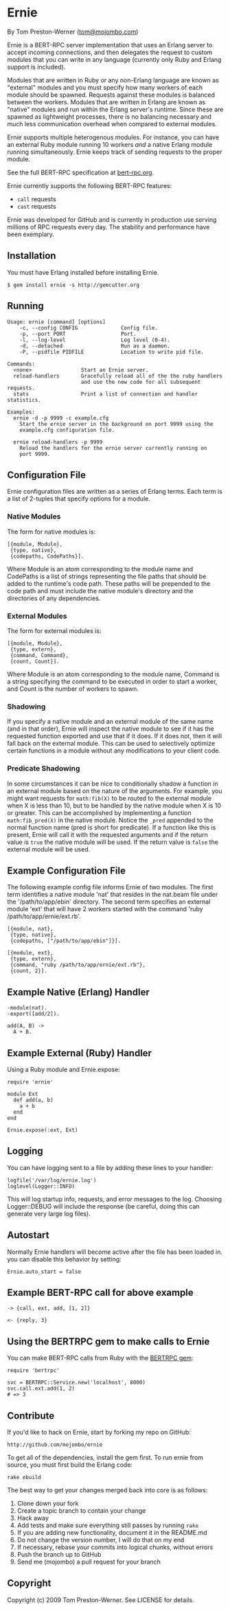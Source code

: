 Ernie
=====

By Tom Preston-Werner (tom@mojombo.com)

Ernie is a BERT-RPC server implementation that uses an Erlang server to accept
incoming connections, and then delegates the request to custom modules that
you can write in any language (currently only Ruby and Erlang support is
included).

Modules that are written in Ruby or any non-Erlang language are known as
"external" modules and you must specify how many workers of each module should
be spawned. Requests against these modules is balanced between the workers.
Modules that are written in Erlang are known as "native" modules and run
within the Erlang server's runtime. Since these are spawned as lightweight
processes, there is no balancing necessary and much less communication
overhead when compared to external modules.

Ernie supports multiple heterogenous modules. For instance, you can have an
external Ruby module running 10 workers *and* a native Erlang module running
simultaneously. Ernie keeps track of sending requests to the proper module.

See the full BERT-RPC specification at [bert-rpc.org](http://bert-rpc.org).

Ernie currently supports the following BERT-RPC features:

* `call` requests
* `cast` requests

Ernie was developed for GitHub and is currently in production use serving
millions of RPC requests every day. The stability and performance have been
exemplary.


Installation
------------

You must have Erlang installed before installing Ernie.

    $ gem install ernie -s http://gemcutter.org


Running
-------

    Usage: ernie [command] [options]
        -c, --config CONFIG              Config file.
        -p, --port PORT                  Port.
        -l, --log-level                  Log level (0-4).
        -d, --detached                   Run as a daemon.
        -P, --pidfile PIDFILE            Location to write pid file.

    Commands:
      <none>                Start an Ernie server.
      reload-handlers       Gracefully reload all of the the ruby handlers
                            and use the new code for all subsequent requests.
      stats                 Print a list of connection and handler statistics.

    Examples:
      ernie -d -p 9999 -c example.cfg
        Start the ernie server in the background on port 9999 using the
        example.cfg configuration file.

      ernie reload-handlers -p 9999
        Reload the handlers for the ernie server currently running on
        port 9999.


Configuration File
------------------

Ernie configuration files are written as a series of Erlang terms. Each term
is a list of 2-tuples that specify options for a module.

### Native Modules

The form for native modules is:

    [{module, Module},
     {type, native},
     {codepaths, CodePaths}].

Where Module is an atom corresponding to the module name and CodePaths is a
list of strings representing the file paths that should be added to the
runtime's code path. These paths will be prepended to the code path and must
include the native module's directory and the directories of any dependencies.

### External Modules

The form for external modules is:

    [{module, Module},
     {type, extern},
     {command, Command},
     {count, Count}].

Where Module is an atom corresponding to the module name, Command is a string
specifying the command to be executed in order to start a worker, and Count is
the number of workers to spawn.

### Shadowing

If you specify a native module and an external module of the same name (and in
that order), Ernie will inspect the native module to see if it has the
requested function exported and use that if it does. If it does not, then it
will fall back on the external module. This can be used to selectively
optimize certain functions in a module without any modifications to your
client code.

### Predicate Shadowing

In some circumstances it can be nice to conditionally shadow a function in an
external module based on the nature of the arguments. For example, you might
want requests for `math:fib(X)` to be routed to the external module when X is
less than 10, but to be handled by the native module when X is 10 or greater.
This can be accomplished by implementing a function `math:fib_pred(X)` in the
native module. Notice the `_pred` appended to the normal function name (pred
is short for predicate). If a function like this is present, Ernie will call
it with the requested arguments and if the return value is `true` the native
module will be used. If the return value is `false` the external module will
be used.


Example Configuration File
--------------------------

The following example config file informs Ernie of two modules. The first term
identifies a native module 'nat' that resides in the nat.beam file under the
'/path/to/app/ebin' directory. The second term specifies an external module
'ext' that will have 2 workers started with the command 'ruby
/path/to/app/ernie/ext.rb'.

    [{module, nat},
     {type, native},
     {codepaths, ["/path/to/app/ebin"]}].

    [{module, ext},
     {type, extern},
     {command, "ruby /path/to/app/ernie/ext.rb"},
     {count, 2}].


Example Native (Erlang) Handler
-------------------------------

    -module(nat).
    -export([add/2]).

    add(A, B) ->
      A + B.


Example External (Ruby) Handler
-------------------------------

Using a Ruby module and Ernie.expose:

    require 'ernie'
    
    module Ext
      def add(a, b)
        a + b
      end
    end
    
    Ernie.expose(:ext, Ext)


Logging
-------

You can have logging sent to a file by adding these lines to your handler:

    logfile('/var/log/ernie.log')
    loglevel(Logger::INFO)

This will log startup info, requests, and error messages to the log. Choosing
Logger::DEBUG will include the response (be careful, doing this can generate
very large log files).


Autostart
---------

Normally Ernie handlers will become active after the file has been loaded in.
you can disable this behavior by setting:

    Ernie.auto_start = false


Example BERT-RPC call for above example
---------------------------------------

    -> {call, ext, add, [1, 2]}

    <- {reply, 3}


Using the BERTRPC gem to make calls to Ernie
--------------------------------------------

You can make BERT-RPC calls from Ruby with the [BERTRPC gem](http://github.com/mojombo/bertrpc):

    require 'bertrpc'

    svc = BERTRPC::Service.new('localhost', 8000)
    svc.call.ext.add(1, 2)
    # => 3


Contribute
----------

If you'd like to hack on Ernie, start by forking my repo on GitHub:

    http://github.com/mojombo/ernie

To get all of the dependencies, install the gem first. To run ernie from
source, you must first build the Erlang code:

    rake ebuild

The best way to get your changes merged back into core is as follows:

1. Clone down your fork
1. Create a topic branch to contain your change
1. Hack away
1. Add tests and make sure everything still passes by running `rake`
1. If you are adding new functionality, document it in the README.md
1. Do not change the version number, I will do that on my end
1. If necessary, rebase your commits into logical chunks, without errors
1. Push the branch up to GitHub
1. Send me (mojombo) a pull request for your branch


Copyright
---------

Copyright (c) 2009 Tom Preston-Werner. See LICENSE for details.
